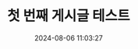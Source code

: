 ---
title: 첫 번째 게시글 테스트
tags:
 - 태그1
image: ./assets/resume.jpg
date: 2024-08-06 11:03:27
series: 테스트-시리즈
draft: true
---